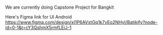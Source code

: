 We are currently doing Capstone Project for Bangkit

Here's Figma link for UI Android https://www.figma.com/design/xI1P6AVxtGq1k7vEo2NHyI/Batikify?node-id=0-1&t=cY3QshmX5rmfLEiJ-1
